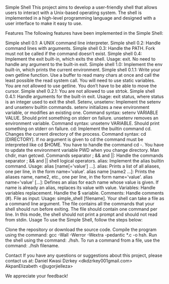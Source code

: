 Simple Shell
This project aims to develop a user-friendly shell that allows users to interact with a Unix-based operating system. The shell is implemented in a high-level programming language and designed with a user interface to make it easy to use.

Features
The following features have been implemented in the Simple Shell:

Simple shell 0.1: A UNIX command line interpreter.
Simple shell 0.2: Handle command lines with arguments.
Simple shell 0.3: Handle the PATH. Fork must not be called if the command doesn’t exist.
Simple shell 0.4: Implement the exit built-in, which exits the shell. Usage: exit. No need to handle any argument to the built-in exit.
Simple shell 1.0: Implement the env built-in, which prints the current environment.
Simple shell 0.1.1: Write your own getline function. Use a buffer to read many chars at once and call the least possible the read system call. You will need to use static variables. You are not allowed to use getline. You don’t have to be able to move the cursor.
Simple shell 0.2.1: You are not allowed to use strtok.
Simple shell 0.4.1: Handle arguments for the built-in exit. Usage: exit status, where status is an integer used to exit the shell.
Setenv, unsetenv: Implement the setenv and unsetenv builtin commands. setenv initializes a new environment variable, or modifies an existing one. Command syntax: setenv VARIABLE VALUE. Should print something on stderr on failure. unsetenv removes an environment variable. Command syntax: unsetenv VARIABLE. Should print something on stderr on failure.
cd: Implement the builtin command cd. Changes the current directory of the process. Command syntax: cd [DIRECTORY]. If no argument is given to cd the command must be interpreted like cd $HOME. You have to handle the command cd -. You have to update the environment variable PWD when you change directory. Man chdir, man getcwd.
Commands separator ; && and ||: Handle the commands separator ; && and || shell logical operators.
alias: Implement the alias builtin command. Usage: alias [name[='value'] ...]. alias: Prints a list of all aliases, one per line, in the form name='value'. alias name [name2 ...]: Prints the aliases name, name2, etc., one per line, in the form name='value'. alias name='value' [...]: Defines an alias for each name whose value is given. If name is already an alias, replaces its value with value.
Variables: Handle variables replacement. Handle the $ variable.
Comments: Handle comments (#).
File as input: Usage: simple_shell [filename]. Your shell can take a file as a command line argument. The file contains all the commands that your shell should run before exiting. The file should contain one command per line. In this mode, the shell should not print a prompt and should not read from stdin.
Usage
To use the Simple Shell, follow the steps below:

Clone the repository or download the source code.
Compile the program using the command: gcc -Wall -Werror -Wextra -pedantic *.c -o hsh.
Run the shell using the command: ./hsh.
To run a command from a file, use the command: ./hsh filename.

Contact
If you have any questions or suggestions about this project, please contact us at:
Daniel Kwasi Dzrkey <dkdzrkey001gmail.com> 
AkpanElizabeth <@ugorjielleza>

We appreciate your feedback!
